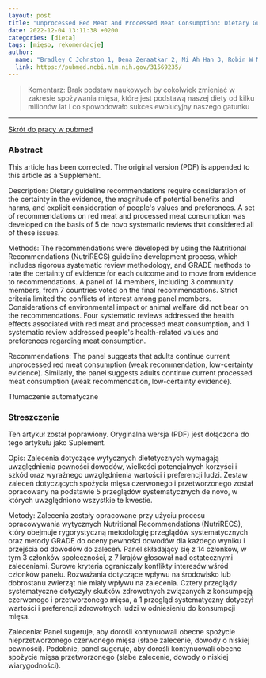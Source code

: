 ```yaml
---
layout: post
title: "Unprocessed Red Meat and Processed Meat Consumption: Dietary Guideline Recommendations From the Nutritional Recommendations (NutriRECS) Consortium"
date: 2022-12-04 13:11:38 +0200
categories: [dieta]
tags: [mięso, rekomendacje]
author:
  name: "Bradley C Johnston 1, Dena Zeraatkar 2, Mi Ah Han 3, Robin W M Vernooij 4, Claudia Valli 5, Regina El Dib 6, Catherine Marshall 7, Patrick J Stover 8, Susan Fairweather-Taitt 9, Grzegorz Wójcik 10, Faiz Bhatia 11, Russell de Souza 12, Carlos Brotons 13, Joerg J Meerpohl 14, Chirag J Patel 15, Benjamin Djulbegovic 16, Pablo Alonso-Coello 5, Malgorzata M Bala 10, Gordon H Guyatt 2"
  link: https://pubmed.ncbi.nlm.nih.gov/31569235/
---
```


> Komentarz: 
> Brak podstaw naukowych by cokolwiek zmieniać w zakresie spożywania mięsa, które jest podstawą naszej diety od kilku milionów lat i co spowodowało sukces ewolucyjny naszego gatunku
<hr>

[Skrót do pracy w pubmed](https://pubmed.ncbi.nlm.nih.gov/31569235/) 

### Abstract
This article has been corrected. The original version (PDF) is appended to this article as a Supplement.

Description: Dietary guideline recommendations require consideration of the certainty in the evidence, the magnitude of potential benefits and harms, and explicit consideration of people's values and preferences. A set of recommendations on red meat and processed meat consumption was developed on the basis of 5 de novo systematic reviews that considered all of these issues.

Methods: The recommendations were developed by using the Nutritional Recommendations (NutriRECS) guideline development process, which includes rigorous systematic review methodology, and GRADE methods to rate the certainty of evidence for each outcome and to move from evidence to recommendations. A panel of 14 members, including 3 community members, from 7 countries voted on the final recommendations. Strict criteria limited the conflicts of interest among panel members. Considerations of environmental impact or animal welfare did not bear on the recommendations. Four systematic reviews addressed the health effects associated with red meat and processed meat consumption, and 1 systematic review addressed people's health-related values and preferences regarding meat consumption.

Recommendations: The panel suggests that adults continue current unprocessed red meat consumption (weak recommendation, low-certainty evidence). Similarly, the panel suggests adults continue current processed meat consumption (weak recommendation, low-certainty evidence).

Tłumaczenie automatyczne

### Streszczenie
Ten artykuł został poprawiony. Oryginalna wersja (PDF) jest dołączona do tego artykułu jako Suplement.

Opis: Zalecenia dotyczące wytycznych dietetycznych wymagają uwzględnienia pewności dowodów, wielkości potencjalnych korzyści i szkód oraz wyraźnego uwzględnienia wartości i preferencji ludzi. Zestaw zaleceń dotyczących spożycia mięsa czerwonego i przetworzonego został opracowany na podstawie 5 przeglądów systematycznych de novo, w których uwzględniono wszystkie te kwestie.

Metody: Zalecenia zostały opracowane przy użyciu procesu opracowywania wytycznych Nutritional Recommendations (NutriRECS), który obejmuje rygorystyczną metodologię przeglądów systematycznych oraz metody GRADE do oceny pewności dowodów dla każdego wyniku i przejścia od dowodów do zaleceń. Panel składający się z 14 członków, w tym 3 członków społeczności, z 7 krajów głosował nad ostatecznymi zaleceniami. Surowe kryteria ograniczały konflikty interesów wśród członków panelu. Rozważania dotyczące wpływu na środowisko lub dobrostanu zwierząt nie miały wpływu na zalecenia. Cztery przeglądy systematyczne dotyczyły skutków zdrowotnych związanych z konsumpcją czerwonego i przetworzonego mięsa, a 1 przegląd systematyczny dotyczył wartości i preferencji zdrowotnych ludzi w odniesieniu do konsumpcji mięsa.

Zalecenia: Panel sugeruje, aby dorośli kontynuowali obecne spożycie nieprzetworzonego czerwonego mięsa (słabe zalecenie, dowody o niskiej pewności). Podobnie, panel sugeruje, aby dorośli kontynuowali obecne spożycie mięsa przetworzonego (słabe zalecenie, dowody o niskiej wiarygodności).